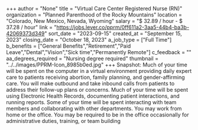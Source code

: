 +++
author = "None"
title = "Virtual Care Center Registered Nurse (RN)"
organization = "Planned Parenthood of the Rocky Mountains"
location = "Colorado, New Mexico, Nevada, Wyoming"
salary = "$ 32.89 / hour -  $ 37.28 / hour"
link = "https://jobs.lever.co/pprm/0ff611a2-3aa5-44b4-ba3b-42069373d349"
sort_date = "2023-09-15"
created_at = "September 15, 2023"
closing_date = "October 18, 2023"
a_job_type = ["Full Time"]
b_benefits = ["General Benefits","Retirement","Paid Leave","Dental","Vision","Sick time","Permanently Remote"]
c_feedback = ""
aa_degrees_required = "Nursing degree required"
thumbnail = "../../images/PPRM-Icon_8985b0ed.jpg"
+++
Snapshot:
Much of your time will be spent on the computer in a virtual environment providing daily expert care to patients receiving abortion, family planning, and gender-affirming care. You will make outbound and take inbound calls from patients to address their follow-up plans or concerns. Much of your time will be spent using Electronic Health Records, documenting patient interactions, and running reports. Some of your time will be spent interacting with team members and collaborating with other departments. You may work from home or the office. You may be required to be in the office occasionally for administrative duties, training, or team building